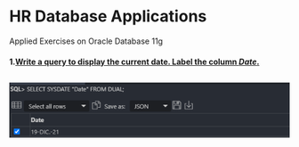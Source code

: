 # HR Database Applications
 Applied Exercises on Oracle Database 11g
 
 #### 1.[Write a query to display the current date. Label the column *Date*.](https://github.com/jdcollahuazo1/HR-Database-Applications/blob/main/Date.sql)
 
 ![Exercise 1 ](https://github.com/jdcollahuazo1/HR-Database-Applications/blob/main/Date.png)
---

